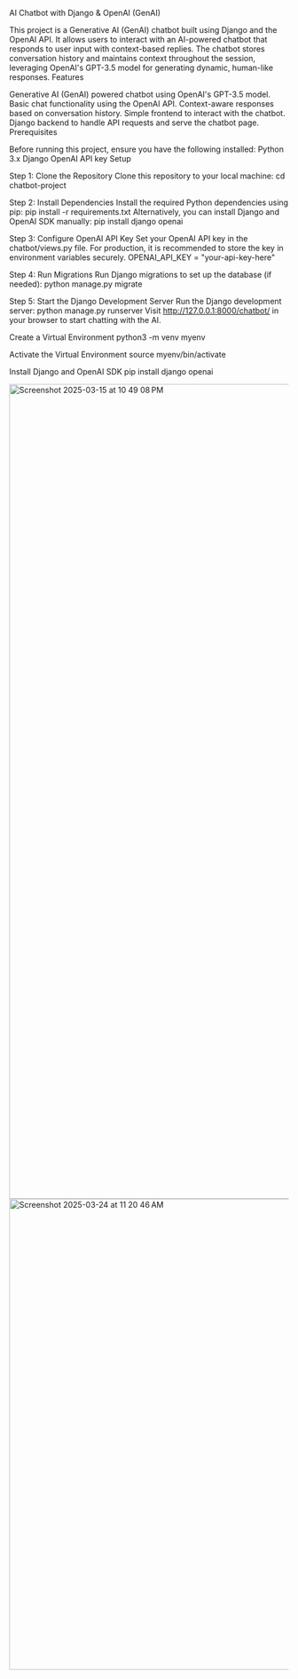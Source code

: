 AI Chatbot with Django & OpenAI (GenAI)

This project is a Generative AI (GenAI) chatbot built using Django and the OpenAI API. It allows users to interact with an AI-powered chatbot that responds to user input with context-based replies. The chatbot stores conversation history and maintains context throughout the session, leveraging OpenAI's GPT-3.5 model for generating dynamic, human-like responses.
Features

Generative AI (GenAI) powered chatbot using OpenAI's GPT-3.5 model.
Basic chat functionality using the OpenAI API.
Context-aware responses based on conversation history.
Simple frontend to interact with the chatbot.
Django backend to handle API requests and serve the chatbot page.
Prerequisites

Before running this project, ensure you have the following installed:
Python 3.x
Django
OpenAI API key
Setup

Step 1: Clone the Repository
Clone this repository to your local machine:
cd chatbot-project

Step 2: Install Dependencies
Install the required Python dependencies using pip:
pip install -r requirements.txt
Alternatively, you can install Django and OpenAI SDK manually:
pip install django openai

Step 3: Configure OpenAI API Key
Set your OpenAI API key in the chatbot/views.py file. For production, it is recommended to store the key in environment variables securely.
OPENAI_API_KEY = "your-api-key-here"

Step 4: Run Migrations
Run Django migrations to set up the database (if needed):
python manage.py migrate

Step 5: Start the Django Development Server
Run the Django development server:
python manage.py runserver
Visit http://127.0.0.1:8000/chatbot/ in your browser to start chatting with the AI.


Create a Virtual Environment
python3 -m venv myenv

Activate the Virtual Environment
source myenv/bin/activate

Install Django and OpenAI SDK
pip install django openai

<img width="1469" alt="Screenshot 2025-03-15 at 10 49 08 PM" src="https://github.com/user-attachments/assets/8a18962c-03ca-4725-b355-ddcb0d1e69b4" />

<img width="849" alt="Screenshot 2025-03-24 at 11 20 46 AM" src="https://github.com/user-attachments/assets/8e31743b-3cbe-4751-85d6-0cffd46c851d" />
